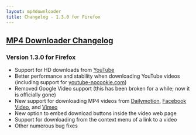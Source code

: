 ```yaml
---
layout: mp4downloader
title: Changelog - 1.3.0 for Firefox
---
```

## [MP4 Downloader Changelog](/mp4downloader/changelog/)

### Version 1.3.0 for Firefox

- Support for HD downloads from [YouTube](http://www.youtube.com/)
- Better performance and stability when downloading YouTube videos (including support for [youtube-nocookie.com](http://www.youtube-nocookie.com))
- Removed Google Video support (this has been broken for a while; now it is officially gone)
- New support for downloading MP4 videos from [Dailymotion](http://www.dailymotion.com/), [Facebook Video](http://www.facebook.com/video/), and [Vimeo](http://www.vimeo.com/)
- New option to embed download buttons inside the video web page
- Support for downloading from the context menu of a link to a video
- Other numerous bug fixes
